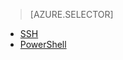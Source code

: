 > [AZURE.SELECTOR]
- [SSH](/documentation/articles/hdinsight-use-sqoop)
- [PowerShell](/documentation/articles/hdinsight-use-sqoop)
